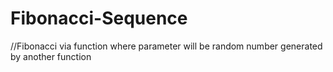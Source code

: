 # Fibonacci-Sequence


//Fibonacci via function where parameter will be random number generated by another function
